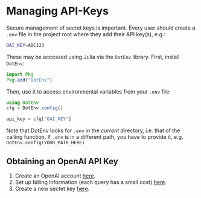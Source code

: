 # Managing API-Keys

Secure management of secret keys is important. Every user should create a `.env` file in the project root where they add their API key(s), e.g.:
```bash
OAI_KEY=ABC123
```

These may be accessed using Julia via the `DotEnv` library. First, install `DotEnv`:
```julia
import Pkg
Pkg.add("DotEnv")
```
Then, use it to access environmental variables from your `.env` file:
```julia
using DotEnv
cfg = DotEnv.config()

api_key = cfg["OAI_KEY"]
```

Note that DotEnv looks for `.env` in the *current* directory, i.e. that of the calling function. If `.env` is in a different path, you have to provide it, e.g. `DotEnv.config(YOUR_PATH_HERE)`


## Obtaining an OpenAI API Key

1. Create an OpenAI account [here](https://auth0.openai.com/u/signup).
2. Set up billing information (each query has a small cost) [here](https://platform.openai.com/account/billing/payment-methods).
3. Create a new sectet key [here](https://platform.openai.com/api-keys).